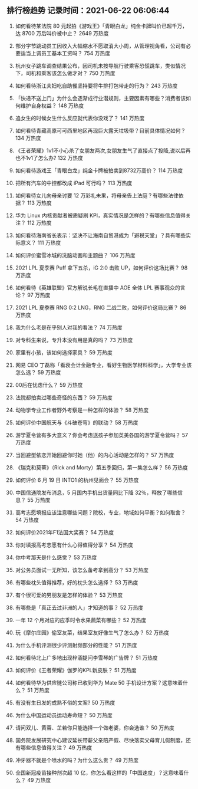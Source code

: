 
## 排行榜趋势 记录时间：2021-06-22 06:06:44
  
  1. 如何看待某法院 80 元起拍《游戏王》「青眼白龙」纯金卡牌叫价已超千万，达 8700 万后叫价被中止？ 2649 万热度
    
  2. 部分字节跳动员工因收入大幅缩水不愿取消大小周，从管理视角看，公司有必要适当上调员工基本工资吗？ 754 万热度
    
  3. 杭州女子跳车调查结果公布，因司机未按导航行驶乘客恐慌跳车，类似情况下，司机和乘客该怎么做才对？ 750 万热度
    
  4. 如何看待浙江夫妇吃自助餐坚持要将牛排打包带走的行为？ 243 万热度
    
  5. 「快递不送上门」为什么会逐渐成行业潜规则，主要因素有哪些？消费者该如何维护自身权益？ 148 万热度
    
  6. 追女生的时候女生什么反应就代表你没戏了？ 141 万热度
    
  7. 如何看待青藏高原可可西里地区再现巨大露天垃圾带？目前具体情况如何？ 134 万热度
    
  8. 《王者荣耀》1v1不小心杀了女朋友两次,女朋友生气了直接点了投降,说以后再也不1v1了怎么办? 132 万热度
    
  9. 如何看待游戏王「青眼白龙」纯金卡牌被拍卖到8732万高价？ 114 万热度
    
  10. 把所有汽车的中控都改成 iPad 可行吗？ 113 万热度
    
  11. 如何看待女儿向母亲讨要 12 万彩礼未果，将母亲告上法庭？有哪些法律依据？ 113 万热度
    
  12. 华为 Linux 内核贡献者被质疑刷 KPI，真实情况是怎样的？有哪些信息值得关注？ 112 万热度
    
  13. 如何看待海南省长表示：坚决不让海南自贸港成为「避税天堂」？具有哪些实际意义？ 111 万热度
    
  14. 如何评价蜜雪冰城的洗脑动画和主题曲？ 106 万热度
    
  15. 2021 LPL 夏季赛 Puff 拿下五杀，iG 2:0 击败 UP，如何评价这场比赛？ 98 万热度
    
  16. 如何看待《英雄联盟》官方解说长毛在直播中 AOE 全体 LPL 赛事观众的言论？ 97 万热度
    
  17. 2021 LPL 夏季赛 RNG 0:2 LNG，RNG 二战二败，如何评价这局比赛？ 86 万热度
    
  18. 我为什么老是在乎别人对我的看法？ 74 万热度
    
  19. 对专科生来说，专升本没有用是真的吗？ 73 万热度
    
  20. 家里有小孩，该如何选择家具？ 59 万热度
    
  21. 网易 CEO 丁磊称「看衰会计金融专业，看好生物医学材料科学」，大学专业该怎么选？ 59 万热度
    
  22. 00后在忧虑什么？ 59 万热度
    
  23. 法院都拍卖过哪些奇怪的东西？ 59 万热度
    
  24. 动物学专业工作者野外考察是一种怎样的体验？ 58 万热度
    
  25. 如何评价中国航天与《斗破苍穹》的联动？ 58 万热度
    
  26. 游学夏令营有多大意义？你会考虑送孩子参加英美各国的游学夏令营吗？ 57 万热度
    
  27. 当回避型依恋开始回避你时她（他）的内心活动是怎样的？ 57 万热度
    
  28. 《瑞克和莫蒂》（Rick and Morty）第五季回归，第一集怎么样？ 56 万热度
    
  29. 如何评价 6 月 19 日 INTO1 的杭州见面会？ 55 万热度
    
  30. 中国信通院发布消息，5 月国内手机出货量同比下降 32％，释放了哪些信息？ 55 万热度
    
  31. 高考志愿填报应该注意哪些问题？院校，专业，地域如何平衡？如何取舍？ 54 万热度
    
  32. 如何评价2021年F1法国大奖赛？ 54 万热度
    
  33. 你对填报高考志愿有什么心得值得分享？ 54 万热度
    
  34. 你中考那天是什么感觉？ 53 万热度
    
  35. 对公务员面试一无所知，该怎么备考拿到高分？ 53 万热度
    
  36. 有哪些枕头值得推荐，好的枕头怎么选择？ 53 万热度
    
  37. 有个很可爱的男朋友是怎样的体验？ 53 万热度
    
  38. 有哪些是「真正去过非洲的人」才知道的事？ 52 万热度
    
  39. 一年 12 个月对应的应季时令水果蔬菜有哪些？ 52 万热度
    
  40. 玩《摩尔庄园》偷室友菜，结果室友好像生气了怎么办？ 52 万热度
    
  41. 为什么手机评测很少评测射频部分的性能？ 51 万热度
    
  42. 如何看待北上广多地出现梓涵提问李雪琴的广告牌？ 51 万热度
    
  43. 如何评价《王者荣耀》伽罗的KPL新皮肤？ 51 万热度
    
  44. 如何看待华为供应链公司称已收到华为 Mate 50 手机设计方案？这意味着什么？ 51 万热度
    
  45. 有没有生日发的成熟不俗的文案? 50 万热度
    
  46. 为什么中国运动员运动寿命短？ 50 万热度
    
  47. 请问双儿、黄蓉、芷若你只能选择一个做老婆，你会选谁？ 50 万热度
    
  48. 国务院发展研究中心建议延长带薪父亲陪产假、尽快落实父母育儿假制度，还有哪些信息值得关注？ 49 万热度
    
  49. 冲牙器不就是个喷水的吗？为什么这么贵？ 49 万热度
    
  50. 全国新冠疫苗接种剂次超 10 亿，你怎么看这样的「中国速度」？这意味着什么？ 49 万热度
    